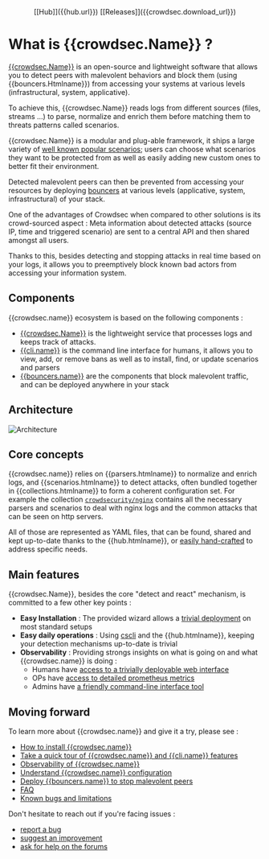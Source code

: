 <center>[[Hub]]({{hub.url}}) [[Releases]]({{crowdsec.download_url}})</center>

# What is {{crowdsec.Name}} ?

[{{crowdsec.Name}}]({{crowdsec.url}}) is an open-source and lightweight software that allows you to detect peers with malevolent behaviors and block them (using {{bouncers.Htmlname}}) from accessing your systems at various levels (infrastructural, system, applicative).

To achieve this, {{crowdsec.Name}} reads logs from different sources (files, streams ...) to parse, normalize and enrich them before matching them to threats patterns called scenarios. 

{{crowdsec.Name}} is a modular and plug-able framework, it ships a large variety of [well known popular scenarios](https://hub.crowdsec.net/browse/#configurations); users can choose what scenarios they want to be protected from as well as easily adding new custom ones to better fit their environment.

Detected malevolent peers can then be prevented from accessing your resources by deploying [bouncers]({{hub.plugins_url}}) at various levels (applicative, system, infrastructural) of your stack.

One of the advantages of Crowdsec when compared to other solutions is its crowd-sourced aspect : Meta information about detected attacks (source IP, time and triggered scenario) are sent to a central API and then shared amongst all users.

Thanks to this, besides detecting and stopping attacks in real time based on your logs, it allows you to preemptively block known bad actors from accessing your information system.


## Components

{{crowdsec.name}} ecosystem is based on the following components :

 - [{{crowdsec.Name}}]({{crowdsec.url}}) is the lightweight service that processes logs and keeps track of attacks.
 - [{{cli.name}}]({{cli.main_doc}}) is the command line interface for humans, it allows you to view, add, or remove bans as well as to install, find, or update scenarios and parsers
 - [{{bouncers.name}}]({{hub.plugins_url}}) are the components that block malevolent traffic, and can be deployed anywhere in your stack

## Architecture

![Architecture](assets/images/crowdsec_architecture.png)


## Core concepts

{{crowdsec.name}} relies on {{parsers.htmlname}} to normalize and enrich logs, and {{scenarios.htmlname}} to detect attacks, often bundled together in {{collections.htmlname}} to form a coherent configuration set. For example the collection [`crowdsecurity/nginx`](https://hub.crowdsec.net/author/crowdsecurity/collections/nginx) contains all the necessary parsers and scenarios to deal with nginx logs and the common attacks that can be seen on http servers.

All of those are represented as YAML files, that can be found, shared and kept up-to-date thanks to the {{hub.htmlname}}, or [easily hand-crafted](/write_configurations/scenarios/) to address specific needs.


## Main features

{{crowdsec.Name}}, besides the core "detect and react" mechanism,  is committed to a few other key points :

 - **Easy Installation** : The provided wizard allows a [trivial deployment](/getting_started/installation/#using-the-interactive-wizard) on most standard setups
 - **Easy daily operations** : Using [cscli](/cscli/cscli_upgrade/) and the {{hub.htmlname}}, keeping your detection mechanisms up-to-date is trivial
 - **Observability** : Providing strongs insights on what is going on and what {{crowdsec.name}} is doing :
    - Humans have [access to a trivially deployable web interface](/observability/dashboard/)
    - OPs have [access to detailed prometheus metrics](/observability/prometheus/)
    - Admins have [a friendly command-line interface tool](/observability/command_line/) 

## Moving forward

To learn more about {{crowdsec.name}} and give it a try, please see :

 - [How to install {{crowdsec.name}}](/getting_started/installation/)
 - [Take a quick tour of {{crowdsec.name}} and {{cli.name}} features](/getting_started/crowdsec-tour/)
 - [Observability of {{crowdsec.name}}](/observability/overview/)
 - [Understand {{crowdsec.name}} configuration](/getting_started/concepts/)
 - [Deploy {{bouncers.name}} to stop malevolent peers](/bouncers/)
 - [FAQ](getting_started/FAQ/)
 - [Known bugs and limitations](/getting_started/known_issues)

Don't hesitate to reach out if you're facing issues :

 - [report a bug](https://github.com/crowdsecurity/crowdsec/issues/new?assignees=&labels=bug&template=bug_report.md&title=Bug%2F)
 - [suggest an improvement](https://github.com/crowdsecurity/crowdsec/issues/new?assignees=&labels=enhancement&template=feature_request.md&title=Improvment%2F)
 - [ask for help on the forums](https://discourse.crowdsec.net)
